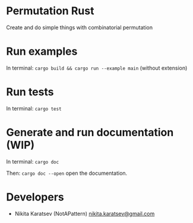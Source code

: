 # Permutation Rust

Create and do simple things with combinatorial permutation

# Run examples
In terminal: `cargo build && cargo run --example main` (without extension)

# Run tests
In terminal: `cargo test`

# Generate and run documentation (WIP)
In terminal: `cargo doc`

Then: `cargo doc --open` open the documentation. 

# Developers
  - Nikita Karatsev (NotAPattern) <nikita.karatsev@gmail.com>

